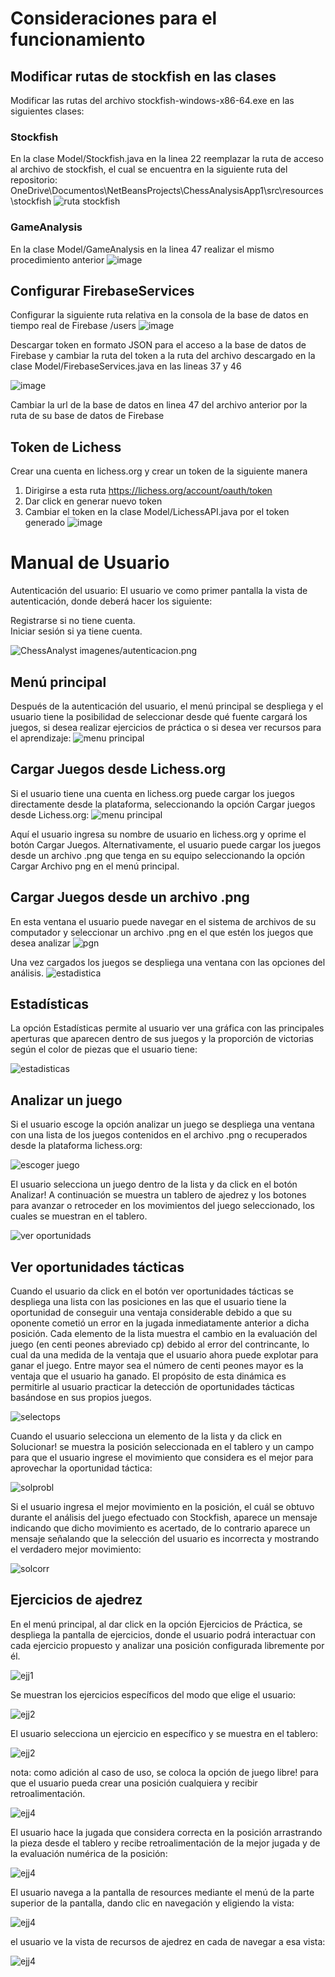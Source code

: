 # Consideraciones para el funcionamiento

## Modificar rutas de stockfish en las clases

Modificar las rutas del archivo stockfish-windows-x86-64.exe en las siguientes clases:

### Stockfish
En la clase Model/Stockfish.java en la linea 22 reemplazar la ruta de acceso al archivo de stockfish, el cual se encuentra en la siguiente ruta del repositorio:\
OneDrive\Documentos\NetBeansProjects\ChessAnalysisApp1\src\resources\stockfish
![ruta stockfish](https://github.com/user-attachments/assets/110a61f9-22f6-4f2e-a5ce-676f7fa56178)

### GameAnalysis
En la clase Model/GameAnalysis en la linea 47 realizar el mismo procedimiento anterior 
![image](https://github.com/user-attachments/assets/9eaeadc1-dcd9-4561-91bb-8cf8286ade3b)

## Configurar FirebaseServices
Configurar la siguiente ruta relativa en la consola de la base de datos en tiempo real de Firebase
/users
![image](https://github.com/user-attachments/assets/9e53d1b4-9dbe-442c-9d88-90d4b1af0f86)

Descargar token en formato JSON para el acceso a la base de datos de Firebase y cambiar la ruta del token a la ruta del archivo descargado en la clase Model/FirebaseServices.java en las lineas 37 y 46

![image](https://github.com/user-attachments/assets/a582651f-344c-4ace-b8eb-feb2a14cd148)

Cambiar la url de la base de datos en linea 47 del archivo anterior por la ruta de su base de datos de Firebase

## Token de Lichess
Crear una cuenta en lichess.org y crear un token de la siguiente manera
1. Dirigirse a esta ruta https://lichess.org/account/oauth/token
2. Dar click en generar nuevo token
3. Cambiar el token en la clase Model/LichessAPI.java por el token generado
   ![image](https://github.com/user-attachments/assets/0149b1a3-0676-41f6-9836-df511de7f737)

# Manual de Usuario

Autenticación del usuario: El usuario ve como primer pantalla la vista de autenticación, donde deberá hacer los siguiente:

Registrarse si no tiene cuenta.\
Iniciar sesión si ya tiene cuenta.

![ChessAnalyst imagenes/autenticacion.png](https://github.com/AdrianEspitiaUN/ChessAnalyst/blob/master/ChessAnalyst%20imagenes/autenticacion.png)

## Menú principal
Después de la autenticación del usuario, el menú principal se despliega y el usuario tiene la posibilidad de seleccionar desde qué fuente cargará los juegos, si desea realizar ejercicios de práctica o si desea ver recursos para el aprendizaje:
![menu principal](https://github.com/AdrianEspitiaUN/ChessAnalyst/blob/master/ChessAnalyst%20imagenes/menuPrincipal.png)


## Cargar Juegos desde Lichess.org
Si el usuario tiene una cuenta en lichess.org puede cargar los juegos directamente desde la plataforma, seleccionando la opción Cargar juegos desde Lichess.org:
![menu principal](https://github.com/AdrianEspitiaUN/ChessAnalyst/blob/master/ChessAnalyst%20imagenes/cargarJuegosLichess.png)


Aquí el usuario ingresa su nombre de usuario en lichess.org y oprime el botón Cargar Juegos. Alternativamente, el usuario puede cargar los juegos desde un archivo .png que tenga en su equipo seleccionando la opción Cargar Archivo png en el menú principal.

## Cargar Juegos desde un archivo .png
En esta ventana el usuario puede navegar en el sistema de archivos de su computador y seleccionar un archivo .png en el que estén los juegos que desea analizar
![pgn](https://github.com/AdrianEspitiaUN/ChessAnalyst/blob/master/ChessAnalyst%20imagenes/cargarJuegosPgn.png)

Una vez cargados los juegos se despliega una ventana con las opciones del análisis. 
![estadistica](https://github.com/AdrianEspitiaUN/ChessAnalyst/blob/master/ChessAnalyst%20imagenes/estadisticasAnalizarJuegos.png)

## Estadísticas
La opción Estadísticas permite al usuario ver una gráfica con las principales aperturas que aparecen dentro de sus juegos y la proporción de victorias según el color de piezas que el usuario tiene:

![estadisticas](https://github.com/AdrianEspitiaUN/ChessAnalyst/blob/master/ChessAnalyst%20imagenes/estadisticas.png)

## Analizar un juego
Si el usuario escoge la opción analizar un juego se despliega una ventana con una lista de los juegos contenidos en el archivo .png o recuperados desde la plataforma lichess.org:

![escoger juego](https://github.com/AdrianEspitiaUN/ChessAnalyst/blob/master/ChessAnalyst%20imagenes/seleccionarJuego.png)

El usuario selecciona un juego dentro de la lista y da click en el botón Analizar! A continuación se muestra un tablero de ajedrez y los botones para avanzar o retroceder en los movimientos del juego seleccionado, los cuales se muestran en el tablero. 

![ver oportunidads](https://github.com/AdrianEspitiaUN/ChessAnalyst/blob/master/ChessAnalyst%20imagenes/verOportunidades.png)


## Ver oportunidades tácticas
Cuando el usuario da click en el botón ver oportunidades tácticas se despliega una lista con las posiciones en las que el usuario tiene la oportunidad de conseguir una ventaja considerable debido a que su oponente cometió un error en la jugada inmediatamente anterior a dicha posición. Cada elemento de la lista muestra el cambio en la evaluación del juego (en centi peones abreviado cp) debido al error del contrincante, lo cual da una medida de la ventaja que el usuario ahora puede explotar para ganar el juego. Entre mayor sea el número de centi peones mayor es la ventaja que el usuario ha ganado. El propósito de esta dinámica es permitirle al usuario practicar la detección de oportunidades tácticas basándose en sus propios juegos. 

![selectops](https://github.com/AdrianEspitiaUN/ChessAnalyst/blob/master/ChessAnalyst%20imagenes/seleccionarOportunidades.png)

Cuando el usuario selecciona un elemento de la lista y da click en Solucionar! se muestra la posición seleccionada en el tablero y un campo para que el usuario ingrese el movimiento que considera es el mejor para aprovechar la oportunidad táctica:

![solprobl](https://github.com/AdrianEspitiaUN/ChessAnalyst/blob/master/ChessAnalyst%20imagenes/solucionarProblema.png)

Si el usuario ingresa el mejor movimiento en la posición, el cuál se obtuvo durante el análisis del juego efectuado con Stockfish, aparece un mensaje indicando que dicho movimiento es acertado, de lo contrario aparece un mensaje señalando que la selección del usuario es incorrecta y mostrando el verdadero mejor movimiento:

![solcorr](https://github.com/AdrianEspitiaUN/ChessAnalyst/blob/master/ChessAnalyst%20imagenes/solucionarCorrecto.png)

## Ejercicios de ajedrez

En el menú principal, al dar click en la opción Ejercicios de Práctica, se despliega la pantalla de ejercicios, donde el usuario podrá interactuar con cada ejercicio propuesto y analizar una posición configurada libremente por él.

![ejj1](https://github.com/AdrianEspitiaUN/ChessAnalyst/blob/master/ChessAnalyst%20imagenes/ejercicios1.png)

Se muestran los ejercicios específicos del modo que elige el usuario:

![ejj2](https://github.com/AdrianEspitiaUN/ChessAnalyst/blob/master/ChessAnalyst%20imagenes/ejercicios2.png)

El usuario selecciona un ejercicio en específico y se muestra en el tablero:

![ejj2](https://github.com/AdrianEspitiaUN/ChessAnalyst/blob/master/ChessAnalyst%20imagenes/ejercicios3.png)

nota: como adición al caso de uso, se coloca la opción de juego libre! para que el usuario pueda crear una posición cualquiera y recibir retroalimentación.

![ejj4](https://github.com/AdrianEspitiaUN/ChessAnalyst/blob/master/ChessAnalyst%20imagenes/Ejercicios4.png)


El usuario hace la jugada que considera correcta en la posición arrastrando la pieza desde el tablero y recibe retroalimentación de la mejor jugada y de la evaluación numérica de la posición:

![ejj4](https://github.com/AdrianEspitiaUN/ChessAnalyst/blob/master/ChessAnalyst%20imagenes/ejercicios5.png)

El usuario navega a la pantalla de resources mediante el menú de la parte superior de la pantalla, dando clic en navegación y eligiendo la vista:

![ejj4](https://github.com/AdrianEspitiaUN/ChessAnalyst/blob/master/ChessAnalyst%20imagenes/ejercicios6.png)

el usuario ve la vista de recursos de ajedrez en cada de navegar a esa vista:

![ejj4](https://github.com/AdrianEspitiaUN/ChessAnalyst/blob/master/ChessAnalyst%20imagenes/ejercicios7.png)
